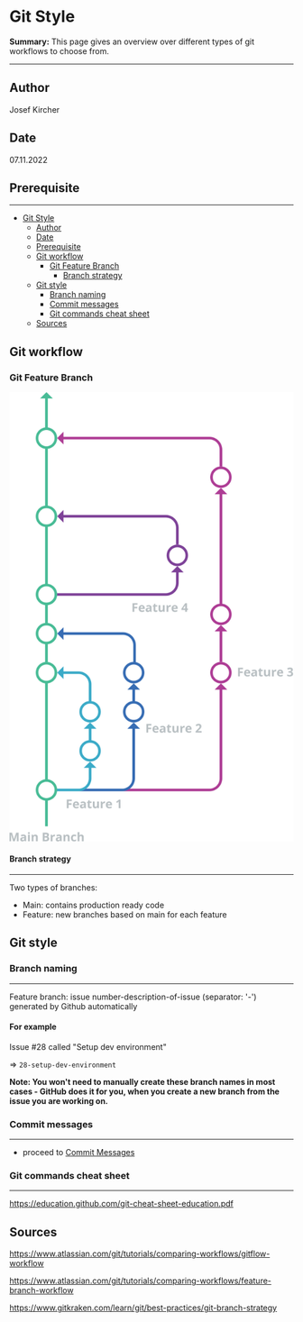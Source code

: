 # Git Style

**Summary:** This page gives an overview over different types of git workflows to choose from.

---

## Author

Josef Kircher

## Date

07.11.2022

## Prerequisite

---
<!-- TOC -->
* [Git Style](#git-style)
  * [Author](#author)
  * [Date](#date)
  * [Prerequisite](#prerequisite)
  * [Git workflow](#git-workflow)
    * [Git Feature Branch](#git-feature-branch)
      * [Branch strategy](#branch-strategy)
  * [Git style](#git-style)
    * [Branch naming](#branch-naming)
    * [Commit messages](#commit-messages)
    * [Git commands cheat sheet](#git-commands-cheat-sheet)
  * [Sources](#sources)
<!-- TOC -->

## Git workflow

### Git Feature Branch

![Git Feature](../00_assets/git-flow.svg)

#### Branch strategy

---

Two types of branches:

* Main: contains production ready code
* Feature: new branches based on main for each feature

## Git style

### Branch naming

---
Feature branch: issue number-description-of-issue      (separator: '-') generated by Github automatically

#### For example

Issue #28 called "Setup dev environment"

=> `28-setup-dev-environment`

**Note: You won't need to manually create these branch names in most cases -
GitHub does it for you, when you create a new branch from the issue you are working on.**

### Commit messages

---

* proceed to [Commit Messages](./03_commit.md)

### Git commands cheat sheet

---
<https://education.github.com/git-cheat-sheet-education.pdf>

## Sources

<https://www.atlassian.com/git/tutorials/comparing-workflows/gitflow-workflow>

<https://www.atlassian.com/git/tutorials/comparing-workflows/feature-branch-workflow>

<https://www.gitkraken.com/learn/git/best-practices/git-branch-strategy>

